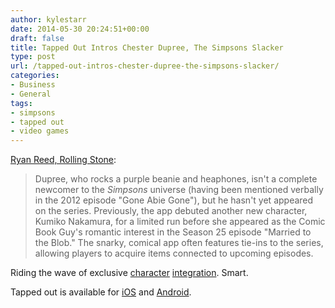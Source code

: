 ```yaml
---
author: kylestarr
date: 2014-05-30 20:24:51+00:00
draft: false
title: Tapped Out Intros Chester Dupree, The Simpsons Slacker
type: post
url: /tapped-out-intros-chester-dupree-the-simpsons-slacker/
categories:
- Business
- General
tags:
- simpsons
- tapped out
- video games
---
```


[Ryan Reed, Rolling Stone](http://www.rollingstone.com/movies/news/the-simpsons-reveal-new-slacker-character-through-app-game-20140530):

> Dupree, who rocks a purple beanie and heaphones, isn't a complete newcomer to the _Simpsons_ universe (having been mentioned verbally in the 2012 episode "Gone Abie Gone"), but he hasn't yet appeared on the series. Previously, the app debuted another new character, Kumiko Nakamura, for a limited run before she appeared as the Comic Book Guy's romantic interest in the Season 25 episode "Married to the Blob." The snarky, comical app often features tie-ins to the series, allowing players to acquire items connected to upcoming episodes.

Riding the wave of exclusive [character](http://www.polygon.com/2014/5/29/5760560/disney-confirms-maleficent-and-princess-merida-for-disney-infinity-2) [integration](http://www.wired.com/2014/05/nintendo-nfc-figurines/). Smart.

Tapped out is available for [iOS](https://itunes.apple.com/us/app/the-simpsons-tapped-out/id497595276?mt=8&uo=4&at=1l3v2y3&ct=TSOG) and [Android](https://play.google.com/store/apps/details?id=com.ea.game.simpsons4_na).
